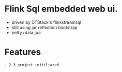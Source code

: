 # Flink Sql embedded web ui.

  - driven by DTStack's flinkstreamsql
  - still using jar reflection bootstrap
  - netty+data jpa

# Features
    - 2.3 project initiliazed
